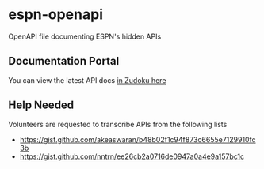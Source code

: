 # espn-openapi
OpenAPI file documenting ESPN's hidden APIs

## Documentation Portal

You can view the latest API docs [in Zudoku here](https://zudoku.dev/demo?api-url=https://raw.githubusercontent.com/zuplo/espn-openapi/refs/heads/main/espn_openapi_soccer_league_path.yaml)

## Help Needed

Volunteers are requested to transcribe APIs from the following lists
- https://gist.github.com/akeaswaran/b48b02f1c94f873c6655e7129910fc3b
- https://gist.github.com/nntrn/ee26cb2a0716de0947a0a4e9a157bc1c
